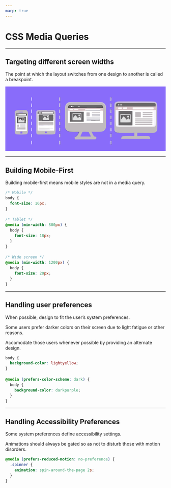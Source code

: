 ```yaml
---
marp: true
---
```


# CSS Media Queries

---

## Targeting different screen widths

The point at which the layout switches from one design to another is called a breakpoint.

![height:250](breakpoints.svg)

---

## Building Mobile-First

Building mobile-first means mobile styles are not in a media query.

```css
/* Mobile */
body {
  font-size: 16px;
}

/* Tablet */
@media (min-width: 800px) {
  body {
    font-size: 18px;
  }
}

/* Wide screen */
@media (min-width: 1200px) {
  body {
    font-size: 20px;
  }
}
```

---

## Handling user preferences

When possible, design to fit the user’s system preferences.

Some users prefer darker colors on their screen due to light fatigue or other reasons.

Accomodate those users whenever possible by providing an alternate design.

```css
body {
  background-color: lightyellow;
}

@media (prefers-color-scheme: dark) {
  body {
    background-color: darkpurple;
  }
}
```

---

## Handling Accessibility Preferences

Some system preferences define accessibility settings.

Animations should always be gated so as not to disturb those with motion disorders.

```css
@media (prefers-reduced-motion: no-preference) {
  .spinner {
    animation: spin-around-the-page 2s;
  }
}
```
